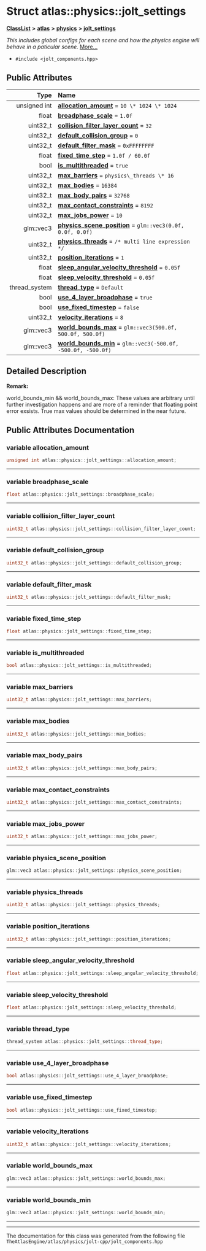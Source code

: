 

# Struct atlas::physics::jolt\_settings



[**ClassList**](annotated.md) **>** [**atlas**](namespaceatlas.md) **>** [**physics**](namespaceatlas_1_1physics.md) **>** [**jolt\_settings**](structatlas_1_1physics_1_1jolt__settings.md)



_This includes global configs for each scene and how the physics engine will behave in a paticular scene._ [More...](#detailed-description)

* `#include <jolt_components.hpp>`





















## Public Attributes

| Type | Name |
| ---: | :--- |
|  unsigned int | [**allocation\_amount**](#variable-allocation_amount)   = `10 \* 1024 \* 1024`<br> |
|  float | [**broadphase\_scale**](#variable-broadphase_scale)   = `1.0f`<br> |
|  uint32\_t | [**collision\_filter\_layer\_count**](#variable-collision_filter_layer_count)   = `32`<br> |
|  uint32\_t | [**default\_collision\_group**](#variable-default_collision_group)   = `0`<br> |
|  uint32\_t | [**default\_filter\_mask**](#variable-default_filter_mask)   = `0xFFFFFFFF`<br> |
|  float | [**fixed\_time\_step**](#variable-fixed_time_step)   = `1.0f / 60.0f`<br> |
|  bool | [**is\_multithreaded**](#variable-is_multithreaded)   = `true`<br> |
|  uint32\_t | [**max\_barriers**](#variable-max_barriers)   = `physics\_threads \* 16`<br> |
|  uint32\_t | [**max\_bodies**](#variable-max_bodies)   = `16384`<br> |
|  uint32\_t | [**max\_body\_pairs**](#variable-max_body_pairs)   = `32768`<br> |
|  uint32\_t | [**max\_contact\_constraints**](#variable-max_contact_constraints)   = `8192`<br> |
|  uint32\_t | [**max\_jobs\_power**](#variable-max_jobs_power)   = `10`<br> |
|  glm::vec3 | [**physics\_scene\_position**](#variable-physics_scene_position)   = `glm::vec3(0.0f, 0.0f, 0.0f)`<br> |
|  uint32\_t | [**physics\_threads**](#variable-physics_threads)   = `/* multi line expression */`<br> |
|  uint32\_t | [**position\_iterations**](#variable-position_iterations)   = `1`<br> |
|  float | [**sleep\_angular\_velocity\_threshold**](#variable-sleep_angular_velocity_threshold)   = `0.05f`<br> |
|  float | [**sleep\_velocity\_threshold**](#variable-sleep_velocity_threshold)   = `0.05f`<br> |
|  thread\_system | [**thread\_type**](#variable-thread_type)   = `Default`<br> |
|  bool | [**use\_4\_layer\_broadphase**](#variable-use_4_layer_broadphase)   = `true`<br> |
|  bool | [**use\_fixed\_timestep**](#variable-use_fixed_timestep)   = `false`<br> |
|  uint32\_t | [**velocity\_iterations**](#variable-velocity_iterations)   = `8`<br> |
|  glm::vec3 | [**world\_bounds\_max**](#variable-world_bounds_max)   = `glm::vec3(500.0f, 500.0f, 500.0f)`<br> |
|  glm::vec3 | [**world\_bounds\_min**](#variable-world_bounds_min)   = `glm::vec3(-500.0f, -500.0f, -500.0f)`<br> |












































## Detailed Description




**Remark:**

world\_bounds\_min && world\_bounds\_max: These values are arbitrary until further investigation happens and are more of a reminder that floating point error exsists. True max values should be determined in the near future. 





    
## Public Attributes Documentation




### variable allocation\_amount 

```C++
unsigned int atlas::physics::jolt_settings::allocation_amount;
```




<hr>



### variable broadphase\_scale 

```C++
float atlas::physics::jolt_settings::broadphase_scale;
```




<hr>



### variable collision\_filter\_layer\_count 

```C++
uint32_t atlas::physics::jolt_settings::collision_filter_layer_count;
```




<hr>



### variable default\_collision\_group 

```C++
uint32_t atlas::physics::jolt_settings::default_collision_group;
```




<hr>



### variable default\_filter\_mask 

```C++
uint32_t atlas::physics::jolt_settings::default_filter_mask;
```




<hr>



### variable fixed\_time\_step 

```C++
float atlas::physics::jolt_settings::fixed_time_step;
```




<hr>



### variable is\_multithreaded 

```C++
bool atlas::physics::jolt_settings::is_multithreaded;
```




<hr>



### variable max\_barriers 

```C++
uint32_t atlas::physics::jolt_settings::max_barriers;
```




<hr>



### variable max\_bodies 

```C++
uint32_t atlas::physics::jolt_settings::max_bodies;
```




<hr>



### variable max\_body\_pairs 

```C++
uint32_t atlas::physics::jolt_settings::max_body_pairs;
```




<hr>



### variable max\_contact\_constraints 

```C++
uint32_t atlas::physics::jolt_settings::max_contact_constraints;
```




<hr>



### variable max\_jobs\_power 

```C++
uint32_t atlas::physics::jolt_settings::max_jobs_power;
```




<hr>



### variable physics\_scene\_position 

```C++
glm::vec3 atlas::physics::jolt_settings::physics_scene_position;
```




<hr>



### variable physics\_threads 

```C++
uint32_t atlas::physics::jolt_settings::physics_threads;
```




<hr>



### variable position\_iterations 

```C++
uint32_t atlas::physics::jolt_settings::position_iterations;
```




<hr>



### variable sleep\_angular\_velocity\_threshold 

```C++
float atlas::physics::jolt_settings::sleep_angular_velocity_threshold;
```




<hr>



### variable sleep\_velocity\_threshold 

```C++
float atlas::physics::jolt_settings::sleep_velocity_threshold;
```




<hr>



### variable thread\_type 

```C++
thread_system atlas::physics::jolt_settings::thread_type;
```




<hr>



### variable use\_4\_layer\_broadphase 

```C++
bool atlas::physics::jolt_settings::use_4_layer_broadphase;
```




<hr>



### variable use\_fixed\_timestep 

```C++
bool atlas::physics::jolt_settings::use_fixed_timestep;
```




<hr>



### variable velocity\_iterations 

```C++
uint32_t atlas::physics::jolt_settings::velocity_iterations;
```




<hr>



### variable world\_bounds\_max 

```C++
glm::vec3 atlas::physics::jolt_settings::world_bounds_max;
```




<hr>



### variable world\_bounds\_min 

```C++
glm::vec3 atlas::physics::jolt_settings::world_bounds_min;
```




<hr>

------------------------------
The documentation for this class was generated from the following file `TheAtlasEngine/atlas/physics/jolt-cpp/jolt_components.hpp`


